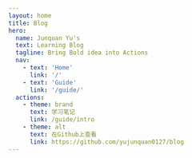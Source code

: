 ```yaml
---
layout: home
title: Blog
hero:
  name: Junquan Yu's
  text: Learning Blog
  tagline: Bring Bold idea into Actions
  nav: 
    - text: 'Home'
      link: '/'
    - text: 'Guide'
      link: '/guide/'
  actions:
    - theme: brand
      text: 学习笔记
      link: /guide/intro 
    - theme: alt
      text: 在Github上查看
      link: https://github.com/yujunquan0127/blog
---
```

